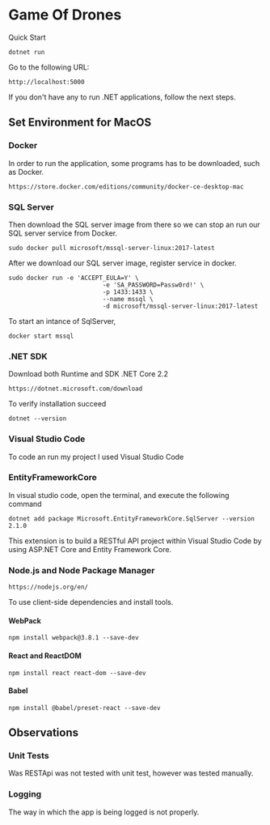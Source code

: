 # Game Of Drones

Quick Start

```
dotnet run
```

Go to the following URL:

```
http://localhost:5000
```

If you don't have any to run .NET applications, follow the next steps.


## Set Environment for MacOS


### Docker
In order to run the application, some programs has to be downloaded, such as Docker.
```
https://store.docker.com/editions/community/docker-ce-desktop-mac
```

### SQL Server
Then download the SQL server image from there so we can stop an run our SQL server service from Docker.

```
sudo docker pull microsoft/mssql-server-linux:2017-latest
```

After we download our SQL server image, register service in docker.

```
sudo docker run -e 'ACCEPT_EULA=Y' \
                          -e 'SA_PASSWORD=Passw0rd!' \
                          -p 1433:1433 \
                          --name mssql \
                          -d microsoft/mssql-server-linux:2017-latest
```

To start an intance of SqlServer,

```
docker start mssql
```


### .NET SDK

Download both Runtime and SDK .NET Core 2.2

```
https://dotnet.microsoft.com/download
```

To verify installation succeed

```
dotnet --version
```


### Visual Studio Code

To code an run my project I used Visual Studio Code


### EntityFrameworkCore

In visual studio code, open the terminal, and execute the following command

```
dotnet add package Microsoft.EntityFrameworkCore.SqlServer --version 2.1.0
```

This extension is to build a RESTful API project within Visual Studio Code by using ASP.NET Core and Entity Framework Core.


### Node.js and Node Package Manager

```
https://nodejs.org/en/
```

To use client-side dependencies and install tools.

#### WebPack
```
npm install webpack@3.8.1 --save-dev
```

#### React and ReactDOM
```
npm install react react-dom --save-dev
```

#### Babel
```
npm install @babel/preset-react --save-dev
```



## Observations

### Unit Tests
Was RESTApi was not tested with unit test, however was tested manually.

### Logging
The way in which the app is being logged is not properly. 

